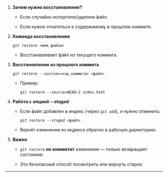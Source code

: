 

1. **Зачем нужно восстановление?**
    
    - Если случайно испортили/удалили файл.
        
    - Если нужно откатиться к содержимому в прошлом коммите.
        
2. **Команда восстановления**
    
    ```
    git restore <имя_файла>
    ```
    
    - Восстанавливает файл из текущего коммита.
        
3. **Восстановление из прошлого коммита**
    
    ```
    git restore --source=<хэш_коммита> <файл>
    ```
    
    - Пример:
        
        ```
        git restore --source=HEAD~2 index.html
        ```
        
4. **Работа с опцией --staged**
    
    - Если файл добавлен в индекс (через `git add`), и нужно отменить:
        
        ```
        git restore --staged <файл>
        ```
        
    - Вернёт изменения из индекса обратно в рабочую директорию.
        
5. **Важно**
    
    - `git restore` **не коммитит** изменения — только возвращает состояние.
        
    - Это безопасный способ посмотреть или вернуть старое.
        

---
